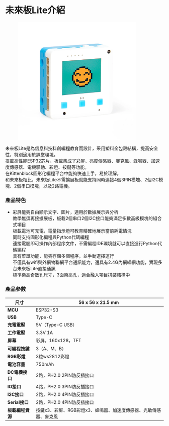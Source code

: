 # 未來板Lite介紹

<figure><img src="../../.gitbook/assets/image (12) (1).png" alt="" width="375"><figcaption></figcaption></figure>

未來板Lite是為信息科技科創編程教育而設計，采用塑料全包殼結構，提高安全性，特別適用於課堂環境。
\
搭載高性能ESP32芯片，板載集成了彩屏、亮度傳感器、麥克風、蜂鳴器、加速度傳感器、電機驅動、彩燈、按鍵等功能。
\
在Kittenblock圖形化編程平台中能夠快速上手，易於理解。
\
和未來板相比，未來板Lite不需擴展板就能支持同時連接4個3PIN模塊、2個I2C模塊、2個串口模塊，以及2路電機。

### 產品特色

* 彩屏能夠自由顯示文字、圖片，適用於數據展示與分析
  \
  教學無須再接擴展板，板載2個串口2個I2C接口能夠滿足多數高級模塊的組合式項目
  \
  板載電池可充電，電量指示燈可教育精確地展示當前耗電情況
  \
  同時支持圖形化編程與Python代碼編程
  \
  連接電腦即可操作內部程序文件，不需編程IDE環境就可以直接進行Python代碼編程
  \
  具有菜單功能，能夠存儲多個程序，並手動選擇運行
  \
  不僅具有wifi與外網物聯網平台通訊能力，還具有2.4G內網組網功能，實現多台未來板Lite直接通訊
  \
  標準樂高奇數孔尺寸，3面樂高孔，適合融入項目拼裝結構中





### 產品參數

| **尺寸**       | 56 x 56 x 21.5 mm                    |
| ------------ | ------------------------------------ |
| **MCU**      | ESP32-S3                             |
| **USB**      | Type-C                               |
| **充電電壓**     | 5V（Type-C USB）                       |
| **工作電壓**     | 3.3V 1A                              |
| **屏幕**       | 彩屏，160x128，TFT                       |
| **可編程按鍵**    | 3（A、M、B）                             |
| **RGB彩燈**    | 3粒ws2812彩燈                           |
| **電池容量**     | 750mAh                               |
| **DC電機接口**   | 2路，PH2.0 2PIN防反插接口                   |
| **IO接口**     | 4路，PH2.0 3PIN防反插接口                   |
| **I2C接口**    | 2路，PH2.0 4PIN防反插接口                   |
| **Serial接口** | 2路，PH2.0 4PIN防反插接口                   |
| **板載編程資源**   | 按鍵x3、彩屏、RGB彩燈x3、蜂鳴器、加速度傳感器、光敏傳感器、麥克風 |

###
